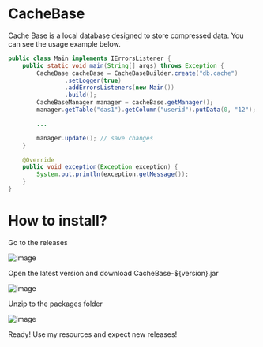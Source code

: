 # CacheBase
Cache Base is a local database designed to store compressed data. You can see the usage example below.
```java
public class Main implements IErrorsListener {
    public static void main(String[] args) throws Exception {
        CacheBase cacheBase = CacheBaseBuilder.create("db.cache")
                .setLogger(true)
                .addErrorsListeners(new Main())
                .build();
        CacheBaseManager manager = cacheBase.getManager();
        manager.getTable("das1").getColumn("userid").putData(0, "12");

        ...

        manager.update(); // save changes
    }

    @Override
    public void exception(Exception exception) {
        System.out.println(exception.getMessage());
    }
}
```

# How to install?

Go to the releases

![image](https://github.com/user-attachments/assets/e629a679-03cd-48d7-8818-84fa530c27b7)


Open the latest version and download CacheBase-${version}.jar

![image](https://github.com/user-attachments/assets/dee69c10-f611-44d6-b472-5b13b5ef1843)


Unzip to the packages folder

![image](https://github.com/user-attachments/assets/b948b24c-1623-4d7d-8527-8ccd9a4d5cee)


Ready! Use my resources and expect new releases!


